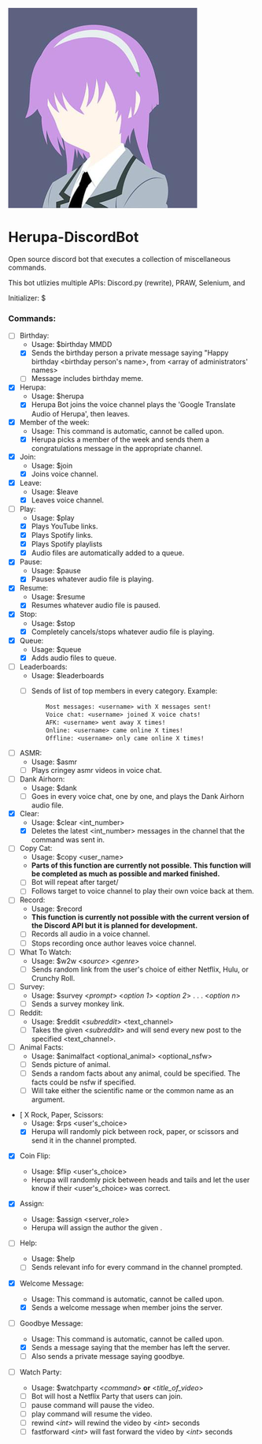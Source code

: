 ![alt text](https://github.com/MBarc/Herupa-DiscordBot/blob/master/herupaprofilepic.png)

# Herupa-DiscordBot
Open source discord bot that executes a collection of miscellaneous commands. 

This bot utlizies multiple APIs: Discord.py (rewrite), PRAW, Selenium, and 

Initializer: $

### Commands:

- [ ] Birthday:
  - Usage: $birthday MMDD 
  - [X] Sends the birthday person a private message saying "Happy birthday <birthday person's name>, from <array of administrators' names> 
  - [ ] Message includes birthday meme. 

- [X] Herupa:
  - Usage: $herupa
  - [X] Herupa Bot joins the voice channel plays the 'Google Translate Audio of Herupa', then leaves.
  
- [x] Member of the week:
  - Usage: This command is automatic, cannot be called upon.
  - [X] Herupa picks a member of the week and sends them a congratulations message in the appropriate channel.
  
- [X] Join:
  - Usage: $join
  - [X] Joins voice channel.
  
- [X] Leave:
  - Usage: $leave
  - [X] Leaves voice channel.
  
- [ ] Play:
  - Usage: $play <link>
  - [X] Plays YouTube links.
  - [X] Plays Spotify links. 
  - [X] Plays Spotify playlists
  - [X] Audio files are automatically added to a queue.
  
- [X] Pause:
  - Usage: $pause
  - [X] Pauses whatever audio file is playing.
  
- [X] Resume:
  - Usage: $resume
  - [X] Resumes whatever audio file is paused.
  
- [X] Stop:
  - Usage: $stop
  - [X] Completely cancels/stops whatever audio file is playing.
  
- [X] Queue:
  - Usage: $queue
  - [X] Adds audio files to queue.
  
- [ ] Leaderboards:
  - Usage: $leaderboards
  - [ ] Sends of list of top members in every category.
    Example: 
    
            Most messages: <username> with X messages sent!
            Voice chat: <username> joined X voice chats!
            AFK: <username> went away X times!
            Online: <username> came online X times!
            Offline: <username> only came online X times!
  
- [ ] ASMR:
  - Usage: $asmr
  - [ ] Plays cringey asmr videos in voice chat.
  
- [ ] Dank Airhorn:
  - Usage: $dank
  - [ ] Goes in every voice chat, one by one, and plays the Dank Airhorn audio file.
  
- [X] Clear:
  - Usage: $clear <int_number>
  - [X] Deletes the latest <int_number> messages in the channel that the command was sent in.
  
- [ ] Copy Cat:
  - Usage: $copy <user_name>
  - **Parts of this function are currently not possible. This function will be completed as much as possible and marked finished.**
  - [ ] Bot will repeat after target/<username> 
  - [ ] Follows target to voice channel to play their own voice back at them.
  
- [ ] Record:
  - Usage: $record
  - **This function is currently not possible with the current version of the Discord API but it is planned for development.**
  - [ ] Records all audio in a voice channel.
  - [ ] Stops recording once author leaves voice channel.
  
- [ ] What To Watch:
  - Usage: $w2w <_source_> <_genre_>
  - [ ] Sends random link from the user's choice of either Netflix, Hulu, or Crunchy Roll.
  
- [ ] Survey:
  - Usage: $survey <_prompt_> <_option 1_> <_option 2_> . . . <_option n_>
  - [ ] Sends a survey monkey link.
  
- [ ] Reddit:
  - Usage: $reddit <_subreddit_> <text_channel>
  - [ ] Takes the given <_subreddit_> and will send every new post to the specified <text_channel>.
  
- [ ] Animal Facts:
  - Usage: $animalfact <optional_animal> <optional_nsfw>
  - [ ] Sends picture of animal.
  - [ ] Sends a random facts about any animal, could be specified. The facts could be nsfw if specified.
  - [ ] Will take either the scientific name or the common name as an argument.

- [ X Rock, Paper, Scissors:
  - Usage: $rps <user's_choice>
  - [X] Herupa will randomly pick between rock, paper, or scissors and send it in the channel prompted.
  
- [X] Coin Flip:
  - Usage: $flip <user's_choice>
  - Herupa will randomly pick between heads and tails and let the user know if their <user's_choice> was correct.
  
- [X] Assign:
  - Usage: $assign <server_role>
  - Herupa will assign the author the given <role>. 

- [ ] Help:
  - Usage: $help
  - [ ] Sends relevant info for every command in the channel prompted.
  
- [X] Welcome Message:
  - Usage: This command is automatic, cannot be called upon. 
  - [X] Sends a welcome message when member joins the server.
  
- [ ] Goodbye Message:
  - Usage: This command is automatic, cannot be called upon. 
  - [X] Sends a message saying that the member has left the server.
  - [ ] Also sends a private message saying goodbye.
  
- [ ] Watch Party:
  - Usage: $watchparty <_command_> **or** <_title_of_video_>
  - [ ] Bot will host a Netflix Party that users can join.
  - [ ] pause command will pause the video.
  - [ ] play command will resume the video.
  - [ ] rewind <_int_> will rewind the video by <_int_> seconds
  - [ ] fastforward <_int_> will fast forward the video by <_int_> seconds
